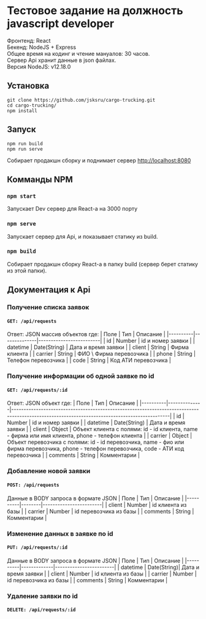 # Тестовое задание на должность javascript developer
Фронтенд: React\
Бекенд: NodeJS + Express\
Общее время на кодинг и чтение мануалов: 30 часов.\
Сервер Api хранит данные в json файлах.\
Версия NodeJS: v12.18.0

## Установка
```
git clone https://github.com/jsksru/cargo-trucking.git
cd cargo-trucking/
npm install
```
## Запуск
```
npm run build
npm run serve
```
Собирает продакшн сборку и поднимает сервер
[http://localhost:8080](http://localhost:8080)

## Комманды NPM
### `npm start`
Запускает Dev сервер для React-а на 3000 порту
### `npm serve`
Запускает сервер для Api, и показывает статику из build.
### `npm build`
Собирает продакшн сборку React-а в папку build (сервер берет статику из этой папки).

## Документация к Api
### Получение списка заявок
#### ```GET: /api/requests```
Ответ: JSON массив объектов где:
| Поле     | Тип          | Описание                |
|----------|--------------|-------------------------|
| id       | Number       | id и номер заявки       |
| datetime | Date(String) | Дата и время заявки     |
| client   | String       | Фирма клиента           |
| carrier  | String       | ФИО \ Фирма перевозчика |
| phone    | String       | Телефон перевозчика     |
| code     | String       | Код АТИ перевозчика     |
### Получение информации об одной заявке по id
#### ```GET: /api/requests/:id```
Ответ: JSON объект где:
| Поле     | Тип          | Описание                                                                                                                                     |
|----------|--------------|----------------------------------------------------------------------------------------------------------------------------------------------|
| id       | Number       | id и номер заявки                                                                                                                            |
| datetime | Date(String) | Дата и время заявки                                                                                                                          |
| client   | Object       | Объект клиента с полями: id - id клиента, name - фирма или имя клиента, phone - телефон клиента                                              |
| carrier  | Object       | Объект перевозчика с полями: id - id перевозчика, name - фио или фирма перевозчика, phone - телефон перевозчика, code - АТИ код перевозчика  |
| comments | String       | Комментарии                                                                                                                                  |
### Добавление новой заявки
#### ```POST: /api/requests```
Данные в BODY запроса в формате JSON
| Поле     | Тип    | Описание               |
|----------|--------|------------------------|
| client   | Number | id клиента из базы     |
| carrier  | Number | id перевозчика из базы |
| comments | String | Комментарии            |
### Изменение данных в заявке по id
#### ```PUT: /api/requests/:id```
Данные в BODY запроса в формате JSON
| Поле     | Тип         | Описание               |
|----------|-------------|------------------------|
| datetime | Date(String)| Дата и время заявки    |
| client   | Number      | id клиента из базы     |
| carrier  | Number      | id перевозчика из базы |
| comments | String      | Комментарии            |
### Удаление заявки по id
#### ```DELETE: /api/requests/:id```